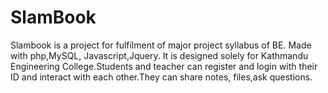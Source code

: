 # SlamBook
Slambook is a project for fulfilment of major project syllabus of BE. Made with php,MySQL, Javascript,Jquery. It is designed solely for Kathmandu Engineering College.Students and teacher can register and login with their ID and interact with each other.They can share notes, files,ask questions.
